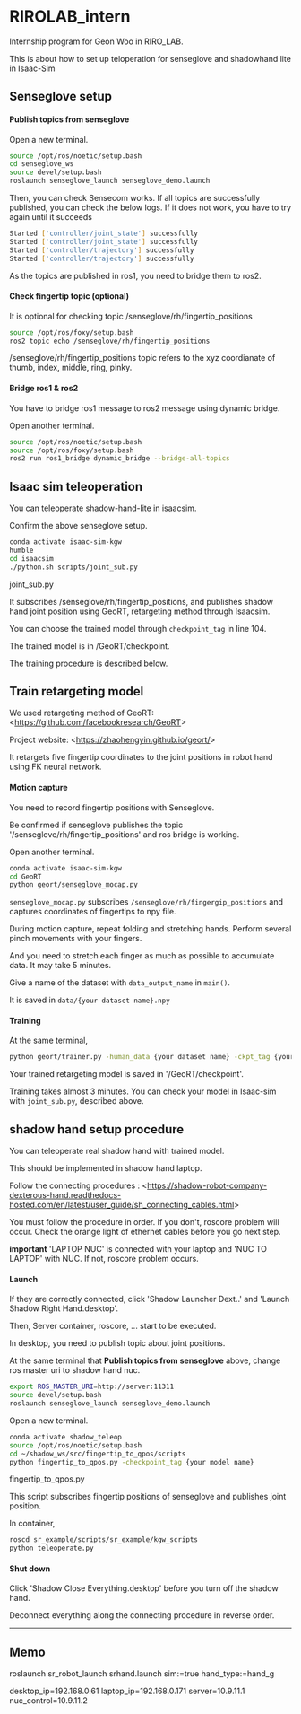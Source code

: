 # RIROLAB_intern
Internship program for Geon Woo in RIRO_LAB.

This is about how to set up teloperation for senseglove and shadowhand lite in Isaac-Sim

## Senseglove setup

#### Publish topics from senseglove
Open a new terminal.

```bash
source /opt/ros/noetic/setup.bash
cd senseglove_ws
source devel/setup.bash
roslaunch senseglove_launch senseglove_demo.launch
```

Then, you can check Sensecom works. If all topics are successfully published, you can check the below logs. If it does not work, you have to try again until it succeeds
```bash
Started ['controller/joint_state'] successfully
Started ['controller/joint_state'] successfully
Started ['controller/trajectory'] successfully
Started ['controller/trajectory'] successfully
```
As the topics are published in ros1, you need to bridge them to ros2.

#### Check fingertip topic (optional)
It is optional for checking topic /senseglove/rh/fingertip_positions

```bash
source /opt/ros/foxy/setup.bash
ros2 topic echo /senseglove/rh/fingertip_positions
```

/senseglove/rh/fingertip_positions topic refers to the xyz coordianate of thumb, index, middle, ring, pinky.

#### Bridge ros1 & ros2
You have to bridge ros1 message to ros2 message using dynamic bridge.

Open another terminal.

```bash
source /opt/ros/noetic/setup.bash
source /opt/ros/foxy/setup.bash
ros2 run ros1_bridge dynamic_bridge --bridge-all-topics
```

## Isaac sim teleoperation
You can teleoperate shadow-hand-lite in isaacsim.

Confirm the above senseglove setup.

```bash
conda activate isaac-sim-kgw
humble
cd isaacsim
./python.sh scripts/joint_sub.py
```

joint_sub.py

It subscribes /senseglove/rh/fingertip_positions, and publishes shadow hand joint position using GeoRT, retargeting method through Isaacsim.

You can choose the trained model through ```checkpoint_tag``` in line 104. 

The trained model is in /GeoRT/checkpoint.

The training procedure is described below.

## Train retargeting model
We used retargeting method of GeoRT: <<https://github.com/facebookresearch/GeoRT>>

Project website: <<https://zhaohengyin.github.io/geort/>>

It retargets five fingertip coordinates to the joint positions in robot hand using FK neural network.

#### Motion capture
You need to record fingertip positions with Senseglove.

Be confirmed if senseglove publishes the topic '/senseglove/rh/fingertip_positions' and ros bridge is working.

Open another terminal.

```bash
conda activate isaac-sim-kgw
cd GeoRT
python geort/senseglove_mocap.py
```
```senseglove_mocap.py``` subscribes ```/senseglove/rh/fingergip_positions``` and captures coordinates of fingertips to npy file. 

During motion capture, repeat folding and stretching hands. Perform several pinch movements with your fingers.  

And you need to stretch each finger as much as possible to accumulate data.
It may take 5 minutes. 

Give a name of the dataset with  ```data_output_name``` in ```main()```.

It is saved in ```data/{your dataset name}.npy```

#### Training
At the same terminal,

```bash
python geort/trainer.py -human_data {your dataset name} -ckpt_tag {your model name}
```

Your trained retargeting model is saved in '/GeoRT/checkpoint'.

Training takes almost 3 minutes. You can check your model in Isaac-sim with ```joint_sub.py```, described above.

## shadow hand setup procedure
You can teleoperate real shadow hand with trained model. 

This should be implemented in shadow hand laptop. 

Follow the connecting procedures : <<https://shadow-robot-company-dexterous-hand.readthedocs-hosted.com/en/latest/user_guide/sh_connecting_cables.html>>

You must follow the procedure in order. If you don't, roscore problem will occur. Check the orange light of ethernet cables before you go next step.

**important** 'LAPTOP NUC' is connected with your laptop and 'NUC TO LAPTOP' with NUC. If not, roscore problem occurs.

#### Launch 
If they are correctly connected, click 'Shadow Launcher Dext..' and 'Launch Shadow Right Hand.desktop'.

Then, Server container, roscore, ... start to be executed.

In desktop, you need to publish topic about joint positions.

At the same terminal that **Publish topics from senseglove** above, change ros master uri to shadow hand nuc. 

```bash
export ROS_MASTER_URI=http://server:11311
source devel/setup.bash
roslaunch senseglove_launch senseglove_demo.launch
```
Open a new terminal.

```bash
conda activate shadow_teleop
source /opt/ros/noetic/setup.bash
cd ~/shadow_ws/src/fingertip_to_qpos/scripts
python fingertip_to_qpos.py -checkpoint_tag {your model name}
```

fingertip_to_qpos.py

This script subscribes fingertip positions of senseglove and publishes joint position. 

In container, 
```bash
roscd sr_example/scripts/sr_example/kgw_scripts
python teleoperate.py
```
#### Shut down
Click 'Shadow Close Everything.desktop' before you turn off the shadow hand.

Deconnect everything along the connecting procedure in reverse order. 


----------------
## Memo
roslaunch sr_robot_launch srhand.launch sim:=true hand_type:=hand_g

desktop_ip=192.168.0.61 
laptop_ip=192.168.0.171
server=10.9.11.1
nuc_control=10.9.11.2

